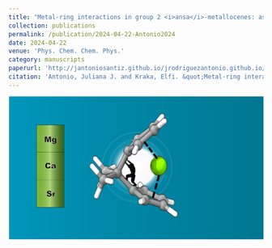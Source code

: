 ```yaml
---
title: "Metal-ring interactions in group 2 <i>ansa</i>-metallocenes: assessed with the local vibrational mode theory"
collection: publications
permalink: /publication/2024-04-22-Antonio2024
date: 2024-04-22
venue: 'Phys. Chem. Chem. Phys.'
category: manuscripts
paperurl: 'http://jantoniosantiz.github.io/jrodriguezantonio.github.io/files/paper1.pdf'
citation: 'Antonio, Juliana J. and Kraka, Elfi. &quot;Metal-ring interactions in group 2 ansa-metallocenes: assessed with the local vibrational mode theory&quot; <i>Phys. Chem. Chem. Phys.</i>, <b>2024</b>, <i>26</i>, 15143-15155'
---
```



![Cover graphic](/images/Draft4.svg)